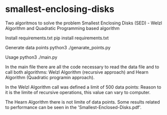 # smallest-enclosing-disks
Two algoritmos to solve the problem Smallest Enclosing Disks (SED) - Welzl Algorithm and Quadratic Programming based algorithm

Install requirements.txt
pip install requirements.txt

Generate data points
python3 ./genarate_points.py <quantity of points>

Usage
python3 ./main.py <file-with-points>

In the main file there are all the code necessary to read the data file and to call both algorithms: Welzl Algorithm (recursive approach) and Hearn Algorithm (Quadratic programin approach).

In the Welzl Algorithm call was defined a limit of 500 data points:
Reason to it is the limite of recursive operations, this value can vary to computer.

The Hearn Algorithm there is not limite of data points.
Some results related to performance can be seen in the 'Smallest-Enclosed-Disks.pdf'. 

